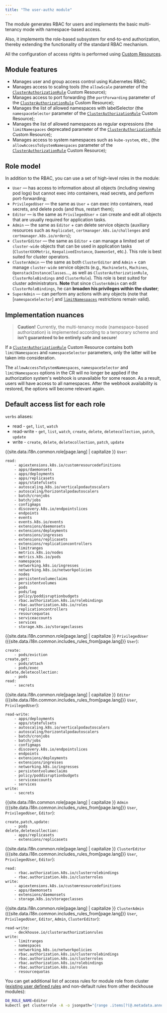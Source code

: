 ```yaml
---
title: "The user-authz module"
---
```


The module generates RBAC for users and implements the basic multi-tenancy mode with namespace-based access.

Also, it implements the role-based subsystem for end-to-end authorization, thereby extending the functionality of the standard RBAC mechanism.

All the configuration of access rights is performed using [Custom Resources](cr.html).

## Module features

- Manages user and group access control using Kubernetes RBAC;
- Manages access to scaling tools (the `allowScale` parameter of the [`ClusterAuthorizationRule`](cr.html#clusterauthorizationrule) Custom Resource);
- Manages access to port forwarding (the `portForwarding` parameter of the [`ClusterAuthorizationRule`](cr.html#clusterauthorizationrule) Custom Resource);
- Manages the list of allowed namespaces with labelSelector (the `namespaceSelector` parameter of the [`ClusterAuthorizationRule`](cr.html#clusterauthorizationrule) Custom Resource);
- Manages the list of allowed namespaces as regular expressions (the `limitNamespaces` deprecated parameter of the [`ClusterAuthorizationRule`](cr.html#clusterauthorizationrule) Custom Resource);
- Manages access to system namespaces such as `kube-system`, etc., (the `allowAccessToSystemNamespaces` parameter of the [`ClusterAuthorizationRule`](cr.html#clusterauthorizationrule) Custom Resource);

## Role model

In addition to the RBAC, you can use a set of high-level roles in the module:
- `User` — has access to information about all objects (including viewing pod logs) but cannot exec into containers, read secrets, and perform port-forwarding;
- `PrivilegedUser` — the same as `User` + can exec into containers, read secrets, and delete pods (and thus, restart them);
- `Editor` — is the same as `PrivilegedUser` + can create and edit all objects that are usually required for application tasks.
- `Admin` — the same as `Editor` + can delete service objects (auxiliary resources such as `ReplicaSet`, `certmanager.k8s.io/challenges` and `certmanager.k8s.io/orders`);
- `ClusterEditor` — the same as `Editor` + can manage a limited set of `cluster-wide` objects that can be used in application tasks (`ClusterXXXMetric`, `KeepalivedInstance`, `DaemonSet`, etc.). This role is best suited for cluster operators.
- `ClusterAdmin` — the same as both `ClusterEditor` and `Admin` + can manage `cluster-wide` service objects (e.g.,  `MachineSets`, `Machines`, `OpenstackInstanceClasses`..., as well as `ClusterAuthorizationRule`, `ClusterRoleBindings` and `ClusterRole`). This role is best suited for cluster administrators. **Note** that since `ClusterAdmin` can edit `ClusterRoleBindings`, he can **broaden his privileges within the cluster**;
- `SuperAdmin` — can perform any actions with any objects (note that [`namespaceSelector`] and [`limitNamespaces`](#module-features) restrictions remain valid).

## Implementation nuances

> **Caution!** Currently, the multi-tenancy mode (namespace-based authorization) is implemented according to a temporary scheme and **isn't guaranteed to be entirely safe and secure**!

If a [`ClusterAuthorizationRule`](cr.html#clusterauthorizationrule) Custom Resource contains both `limitNamespaces` and `namespaceSelector` parameters, only the latter will be taken into consideration.

The `allowAccessToSystemNamespaces`, `namespaceSelector` and `limitNamespaces` options in the CR will no longer be applied if the authorization system's webhook is unavailable for some reason. As a result, users will have access to all namespaces. After the webhook availability is restored, the options will become relevant again.

## Default access list for each role

`verbs` aliases:
<!-- start user-authz roles placeholder -->
* read - `get`, `list`, `watch`
* read-write - `get`, `list`, `watch`, `create`, `delete`, `deletecollection`, `patch`, `update`
* write - `create`, `delete`, `deletecollection`, `patch`, `update`

{{site.data.i18n.common.role[page.lang] | capitalize }} `User`:

```text
read:
    - apiextensions.k8s.io/customresourcedefinitions
    - apps/daemonsets
    - apps/deployments
    - apps/replicasets
    - apps/statefulsets
    - autoscaling.k8s.io/verticalpodautoscalers
    - autoscaling/horizontalpodautoscalers
    - batch/cronjobs
    - batch/jobs
    - configmaps
    - discovery.k8s.io/endpointslices
    - endpoints
    - events
    - events.k8s.io/events
    - extensions/daemonsets
    - extensions/deployments
    - extensions/ingresses
    - extensions/replicasets
    - extensions/replicationcontrollers
    - limitranges
    - metrics.k8s.io/nodes
    - metrics.k8s.io/pods
    - namespaces
    - networking.k8s.io/ingresses
    - networking.k8s.io/networkpolicies
    - nodes
    - persistentvolumeclaims
    - persistentvolumes
    - pods
    - pods/log
    - policy/poddisruptionbudgets
    - rbac.authorization.k8s.io/rolebindings
    - rbac.authorization.k8s.io/roles
    - replicationcontrollers
    - resourcequotas
    - serviceaccounts
    - services
    - storage.k8s.io/storageclasses
```

{{site.data.i18n.common.role[page.lang] | capitalize }} `PrivilegedUser` ({{site.data.i18n.common.includes_rules_from[page.lang]}} `User`):

```text
create:
    - pods/eviction
create,get:
    - pods/attach
    - pods/exec
delete,deletecollection:
    - pods
read:
    - secrets
```

{{site.data.i18n.common.role[page.lang] | capitalize }} `Editor` ({{site.data.i18n.common.includes_rules_from[page.lang]}} `User`, `PrivilegedUser`):

```text
read-write:
    - apps/deployments
    - apps/statefulsets
    - autoscaling.k8s.io/verticalpodautoscalers
    - autoscaling/horizontalpodautoscalers
    - batch/cronjobs
    - batch/jobs
    - configmaps
    - discovery.k8s.io/endpointslices
    - endpoints
    - extensions/deployments
    - extensions/ingresses
    - networking.k8s.io/ingresses
    - persistentvolumeclaims
    - policy/poddisruptionbudgets
    - serviceaccounts
    - services
write:
    - secrets
```

{{site.data.i18n.common.role[page.lang] | capitalize }} `Admin` ({{site.data.i18n.common.includes_rules_from[page.lang]}} `User`, `PrivilegedUser`, `Editor`):

```text
create,patch,update:
    - pods
delete,deletecollection:
    - apps/replicasets
    - extensions/replicasets
```

{{site.data.i18n.common.role[page.lang] | capitalize }} `ClusterEditor` ({{site.data.i18n.common.includes_rules_from[page.lang]}} `User`, `PrivilegedUser`, `Editor`):

```text
read:
    - rbac.authorization.k8s.io/clusterrolebindings
    - rbac.authorization.k8s.io/clusterroles
write:
    - apiextensions.k8s.io/customresourcedefinitions
    - apps/daemonsets
    - extensions/daemonsets
    - storage.k8s.io/storageclasses
```

{{site.data.i18n.common.role[page.lang] | capitalize }} `ClusterAdmin` ({{site.data.i18n.common.includes_rules_from[page.lang]}} `User`, `PrivilegedUser`, `Editor`, `Admin`, `ClusterEditor`):

```text
read-write:
    - deckhouse.io/clusterauthorizationrules
write:
    - limitranges
    - namespaces
    - networking.k8s.io/networkpolicies
    - rbac.authorization.k8s.io/clusterrolebindings
    - rbac.authorization.k8s.io/clusterroles
    - rbac.authorization.k8s.io/rolebindings
    - rbac.authorization.k8s.io/roles
    - resourcequotas
```
<!-- end user-authz roles placeholder -->

You can get additional list of access rules for module role from cluster ([existing user defined rules](usage.html#customizing-rights-of-high-level-roles) and non-default rules from other deckhouse modules):
```bash
D8_ROLE_NAME=Editor
kubectl get clusterrole -A -o jsonpath="{range .items[?(@.metadata.annotations.user-authz\.deckhouse\.io/access-level=='$D8_ROLE_NAME')]}{.rules}{'\n'}{end}" | jq -s add
```
